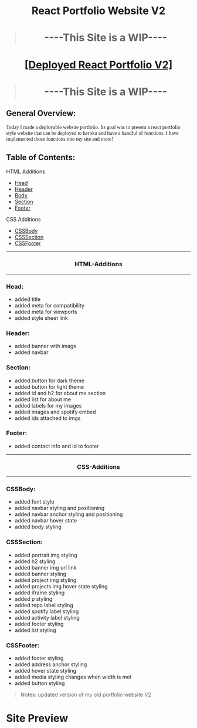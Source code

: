 <h1 style="text-align: center;">React Portfolio Website V2</h1>

><h1 style="text-align: center;">----This Site is a WIP----</h1>

<h1 style="text-align: center;"><a href="https://ancient-coast-47951.herokuapp.com/">[Deployed React Portfolio V2]</a></h1>

><h1 style="text-align: center;">----This Site is a WIP----</h1>

<!-- [[Site-Preview]](#Site-Preview) -->

## General Overview: 

<p style="font-family:georgia"> 
Today I made a deployable website portfolio. 
Its goal was to present a react portfolio style website that can be deployed to heroku and have a handful of functions.
I have implemented those functions into my site and more!
<p>


## Table of Contents:

HTML Additions
- [Head](#Head)
- [Header](#Head)
- [Body](#Body)
- [Section](#Section)
- [Footer](#Footer)

CSS Additions
- [CSSBody](#CSSBody)
- [CSSSection](#CSSSection)
- [CSSFooter](#CSSFooter)

---
<h3 style="text-align:center;">HTML-Additions</h3>

---
### Head:
* added title
* added meta for compatibility
* added meta for viewports
* added style sheet link

### Header:
* added banner with image
* added navbar

### Section:
* added button for dark theme
* added button for light theme
* added id and h2 for about me section
* added list for about me
* added labels for my images
* added images and spotify embed
* added ids attached to imgs


### Footer:
* added contact info and id to footer
---
<h3 style="text-align:center;">CSS-Additions</h3>

---


### CSSBody:
* added font style 
* added navbar styling and positioning
* added navbar anchor styling and positioning
* added navbar hover state
* added body styling

### CSSSection:
* added portrait img styling
* added h2 styling
* added banner img url link
* added banner styling
* added project img styling
* added projects img hover state styling
* added iframe styling
* added p styling
* added repo label styling
* added spotify label styling
* added activity label styling
* added footer styling
* added list styling

### CSSFooter:
* added footer styling
* added address anchor styling
* added hover state styling
* added media styling changes when width is met
* added button styling

>Notes: updated version of my old portfolio website V2

# Site Preview

